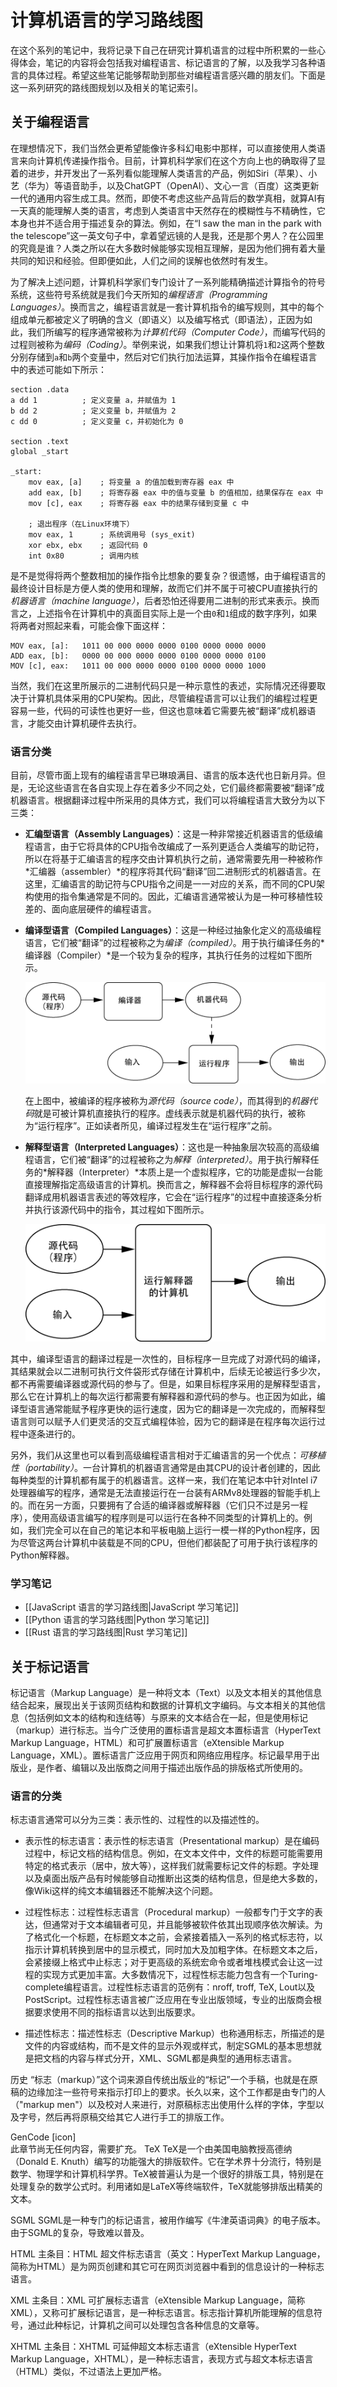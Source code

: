 # 计算机语言的学习路线图

在这个系列的笔记中，我将记录下自己在研究计算机语言的过程中所积累的一些心得体会，笔记的内容将会包括我对编程语言、标记语言的了解，以及我学习各种语言的具体过程。希望这些笔记能够帮助到那些对编程语言感兴趣的朋友们。下面是这一系列研究的路线图规划以及相关的笔记索引。

## 关于编程语言

在理想情况下，我们当然会更希望能像许多科幻电影中那样，可以直接使用人类语言来向计算机传递操作指令。目前，计算机科学家们在这个方向上也的确取得了显着的进步，并开发出了一系列看似能理解人类语言的产品，例如Siri（苹果）、小艺（华为）等语音助手，以及ChatGPT（OpenAI）、文心一言（百度）这类更新一代的通用内容生成工具。然而，即使不考虑这些产品背后的数学真相，就算AI有一天真的能理解人类的语言，考虑到人类语言中天然存在的模糊性与不精确性，它本身也并不适合用于描述复杂的算法。例如，在“I saw the man in the park with the telescope”这一英文句子中，拿着望远镜的人是我，还是那个男人？在公园里的究竟是谁？人类之所以在大多数时候能够实现相互理解，是因为他们拥有着大量共同的知识和经验。但即便如此，人们之间的误解也依然时有发生。

为了解决上述问题，计算机科学家们专门设计了一系列能精确描述计算指令的符号系统，这些符号系统就是我们今天所知的*编程语言（Programming Languages）*。换而言之，编程语言就是一套计算机指令的编写规则，其中的每个组成单元都被定义了明确的含义（即语义）以及编写格式（即语法），正因为如此，我们所编写的程序通常被称为*计算机代码（Computer Code）*，而编写代码的过程则被称为*编码（Coding）*。举例来说，如果我们想让计算机将`1`和`2`这两个整数分别存储到`a`和`b`两个变量中，然后对它们执行加法运算，其操作指令在编程语言中的表述可能如下所示：

```assembly
section .data
a dd 1          ; 定义变量 a，并赋值为 1
b dd 2          ; 定义变量 b，并赋值为 2
c dd 0          ; 定义变量 c，并初始化为 0

section .text
global _start

_start:
    mov eax, [a]    ; 将变量 a 的值加载到寄存器 eax 中
    add eax, [b]    ; 将寄存器 eax 中的值与变量 b 的值相加，结果保存在 eax 中
    mov [c], eax    ; 将寄存器 eax 中的结果存储到变量 c 中

    ; 退出程序（在Linux环境下）
    mov eax, 1      ; 系统调用号 (sys_exit)
    xor ebx, ebx    ; 返回代码 0
    int 0x80        ; 调用内核
```

是不是觉得将两个整数相加的操作指令比想象的要复杂？很遗憾，由于编程语言的最终设计目标是方便人类的使用和理解，故而它们并不属于可被CPU直接执行的*机器语言（machine language）*，后者恐怕还得要用二进制的形式来表示。换而言之，上述指令在计算机中的真面目实际上是一个由`0`和`1`组成的数字序列，如果将两者对照起来看，可能会像下面这样：

```plaintext
MOV eax, [a]:   1011 00 000 0000 0000 0100 0000 0000 0000
ADD eax, [b]:   0000 00 000 0000 0000 0100 0000 0000 0100
MOV [c], eax:   1011 00 000 0000 0000 0100 0000 0000 1000
```

当然，我们在这里所展示的二进制代码只是一种示意性的表述，实际情况还得要取决于计算机具体采用的CPU架构。因此，尽管编程语言可以让我们的编程过程更容易一些，代码的可读性也更好一些，但这也意味着它需要先被“翻译”成机器语言，才能交由计算机硬件去执行。

### 语言分类

目前，尽管市面上现有的编程语言早已琳琅满目、语言的版本迭代也日新月异。但是，无论这些语言在各自实现上存在着多少不同之处，它们最终都需要被“翻译”成机器语言。根据翻译过程中所采用的具体方式，我们可以将编程语言大致分为以下三类：

- **汇编型语言（Assembly Languages）**：这是一种非常接近机器语言的低级编程语言，由于它将具体的CPU指令改编成了一系列更适合人类编写的助记符，所以在将基于汇编语言的程序交由计算机执行之前，通常需要先用一种被称作*汇编器（assembler）*的程序将其代码“翻译”回二进制形式的机器语言。在这里，汇编语言的助记符与CPU指令之间是一一对应的关系，而不同的CPU架构使用的指令集通常是不同的。因此，汇编语言通常被认为是一种可移植性较差的、面向底层硬件的编程语言。

- **编译型语言（Compiled Languages）**：这是一种经过抽象化定义的高级编程语言，它们被“翻译”的过程被称之为*编译（compiled）*。用于执行编译任务的*编译器（Compiler）*是一个较为复杂的程序，其执行任务的过程如下图所示。

    ![代码编译](./img/compiling.png)

    在上图中，被编译的程序被称为*源代码（source code）*，而其得到的*机器代码*就是可被计算机直接执行的程序。虚线表示就是机器代码的执行，被称为“运行程序”。正如读者所见，编译过程发生在“运行程序”之前。

- **解释型语言（Interpreted Languages）**：这也是一种抽象层次较高的高级编程语言，它们被“翻译”的过程被称之为*解释（interpreted）*。用于执行解释任务的*解释器（Interpreter）*本质上是一个虚拟程序，它的功能是虚拟一台能直接理解指定高级语言的计算机。换而言之，解释器不会将目标程序的源代码翻译成用机器语言表述的等效程序，它会在“运行程序”的过程中直接逐条分析并执行该源代码中的指令，其过程如下图所示。

    ![解释执行](./img/interpreting.png)

其中，编译型语言的翻译过程是一次性的，目标程序一旦完成了对源代码的编译，其结果就会以二进制可执行文件袋形式存储在计算机中，后续无论被运行多少次，都不再需要编译器或源代码的参与了。但是，如果目标程序采用的是解释型语言，那么它在计算机上的每次运行都需要有解释器和源代码的参与。也正因为如此，编译型语言通常能赋予程序更快的运行速度，因为它的翻译是一次完成的，而解释型语言则可以赋予人们更灵活的交互式编程体验，因为它的翻译是在程序每次运行过程中逐条进行的。

另外，我们从这里也可以看到高级编程语言相对于汇编语言的另一个优点：*可移植性（portability）*。一台计算机的机器语言通常是由其CPU的设计者创建的，因此每种类型的计算机都有属于的机器语言。这样一来，我们在笔记本中针对Intel i7处理器编写的程序，通常是无法直接运行在一台装有ARMv8处理器的智能手机上的。而在另一方面，只要拥有了合适的编译器或解释器（它们只不过是另一程序），使用高级语言编写的程序则是可以运行在各种不同类型的计算机上的。例如，我们完全可以在自己的笔记本和平板电脑上运行一模一样的Python程序，因为尽管这两台计算机中装载是不同的CPU，但他们都装配了可用于执行该程序的Python解释器。

### 学习笔记

- [[JavaScript 语言的学习路线图|JavaScript 学习笔记]]
- [[Python 语言的学习路线图|Python 学习笔记]]
- [[Rust 语言的学习路线图|Rust 学习笔记]]

## 关于标记语言

<!-- 以下内容尚待整理 -->

标记语言（Markup Language）是一种将文本（Text）以及文本相关的其他信息结合起来，展现出关于该网页结构和数据的计算机文字编码。与文本相关的其他信息（包括例如文本的结构和连结等）与原来的文本结合在一起，但是使用标记（markup）进行标志。当今广泛使用的置标语言是超文本置标语言（HyperText Markup Language，HTML）和可扩展置标语言（eXtensible Markup Language，XML）。置标语言广泛应用于网页和网络应用程序。标记最早用于出版业，是作者、编辑以及出版商之间用于描述出版作品的排版格式所使用的。

### 语言的分类

标志语言通常可以分为三类：表示性的、过程性的以及描述性的。

- 表示性的标志语言：表示性的标志语言（Presentational markup）是在编码过程中，标记文档的结构信息。例如，在文本文件中，文件的标题可能需要用特定的格式表示（居中，放大等），这样我们就需要标记文件的标题。字处理以及桌面出版产品有时候能够自动推断出这类的结构信息，但是绝大多数的，像Wiki这样的纯文本编辑器还不能解决这个问题。

- 过程性标志：过程性标志语言（Procedural markup）一般都专门于文字的表达，但通常对于文本编辑者可见，并且能够被软件依其出现顺序依次解读。为了格式化一个标题，在标题文本之前，会紧接着插入一系列的格式标志符，以指示计算机转换到居中的显示模式，同时加大及加粗字体。在标题文本之后，会紧接缀上格式中止标志；对于更高级的系统宏命令或者堆栈模式会让这一过程的实现方式更加丰富。大多数情况下，过程性标志能力包含有一个Turing-complete编程语言。过程性标志语言的范例有：nroff, troff, TeX, Lout以及PostScript。过程性标志语言被广泛应用在专业出版领域，专业的出版商会根据要求使用不同的指标语言以达到出版要求。

- 描述性标志：描述性标志（Descriptive Markup）也称通用标志，所描述的是文件的内容或结构，而不是文件的显示外观或样式，制定SGML的基本思想就是把文档的内容与样式分开，XML、SGML都是典型的通用标志语言。

历史
“标志（markup）”这个词来源自传统出版业的“标记”一个手稿，也就是在原稿的边缘加注一些符号来指示打印上的要求。长久以来，这个工作都是由专门的人（"markup men"）以及校对人来进行，对原稿标志出使用什么样的字体，字型以及字号，然后再将原稿交给其它人进行手工的排版工作。

GenCode
[icon]	
此章节尚无任何内容，需要扩充。
TeX
TeX是一个由美国电脑教授高德纳（Donald E. Knuth）编写的功能强大的排版软件。它在学术界十分流行，特别是数学、物理学和计算机科学界。TeX被普遍认为是一个很好的排版工具，特别是在处理复杂的数学公式时。利用诸如是LaTeX等终端软件，TeX就能够排版出精美的文本。

SGML
SGML是一种专门的标记语言，被用作编写《牛津英语词典》的电子版本。由于SGML的复杂，导致难以普及。

HTML
主条目：HTML
超文件标志语言（英文：HyperText Markup Language，简称为HTML）是为网页创建和其它可在网页浏览器中看到的信息设计的一种标志语言。

XML
主条目：XML
可扩展标志语言（eXtensible Markup Language，简称XML），又称可扩展标记语言，是一种标志语言。标志指计算机所能理解的信息符号，通过此种标记，计算机之间可以处理包含各种信息的文章等。

XHTML
主条目：XHTML
可延伸超文本标志语言（eXtensible HyperText Markup Language，XHTML），是一种标志语言，表现方式与超文本标志语言（HTML）类似，不过语法上更加严格。
